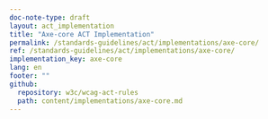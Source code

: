 ```yaml
---
doc-note-type: draft
layout: act_implementation
title: "Axe-core ACT Implementation"
permalink: /standards-guidelines/act/implementations/axe-core/
ref: /standards-guidelines/act/implementations/axe-core/
implementation_key: axe-core
lang: en
footer: ""
github:
  repository: w3c/wcag-act-rules
  path: content/implementations/axe-core.md
---
```

